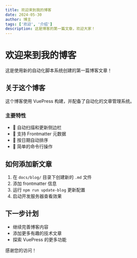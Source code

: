 ```yaml
---
title: 欢迎来到我的博客
date: 2024-05-30
author: 博主
tags: ['欢迎', '介绍']
description: 这是博客的第一篇文章，欢迎大家！
---
```


# 欢迎来到我的博客

这是使用新的自动化脚本系统创建的第一篇博客文章！

## 关于这个博客

这个博客使用 VuePress 构建，并配备了自动化的文章管理系统。

### 主要特性

- 🚀 自动扫描和更新侧边栏
- 📝 支持 Frontmatter 元数据
- 📅 按日期自动排序
- 🔧 简单的命令行操作

## 如何添加新文章

1. 在 `docs/blog/` 目录下创建新的 `.md` 文件
2. 添加 frontmatter 信息
3. 运行 `npm run update-blog` 更新配置
4. 启动开发服务器查看效果

## 下一步计划

- 继续完善博客内容
- 添加更多有趣的技术文章
- 探索 VuePress 的更多功能

感谢您的访问！